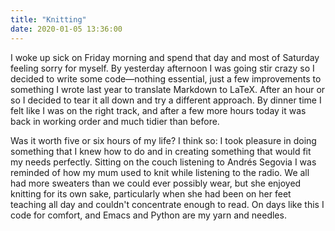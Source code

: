 ```yaml
---
title: "Knitting"
date: 2020-01-05 13:36:00
---
```


I woke up sick on Friday morning and spend that day and most of Saturday feeling sorry for myself.
By yesterday afternoon I was going stir crazy so I decided to write some code—nothing essential,
just a few improvements to something I wrote last year to translate Markdown to LaTeX.
After an hour or so I decided to tear it all down and try a different approach.
By dinner time I felt like I was on the right track,
and after a few more hours today it was back in working order
and much tidier than before.

Was it worth five or six hours of my life?
I think so:
I took pleasure in doing something that I knew how to do
and in creating something that would fit my needs perfectly.
Sitting on the couch listening to Andrés Segovia
I was reminded of how my mum used to knit while listening to the radio.
We all had more sweaters than we could ever possibly wear,
but she enjoyed knitting for its own sake,
particularly when she had been on her feet teaching all day
and couldn't concentrate enough to read.
On days like this I code for comfort,
and Emacs and Python are my yarn and needles.
